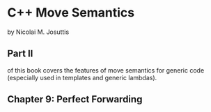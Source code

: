 # C++ Move Semantics

by Nicolai M. Josuttis

## Part II

of this book covers the features of move semantics for generic code (especially used in templates and generic
lambdas).

## Chapter 9: Perfect Forwarding
